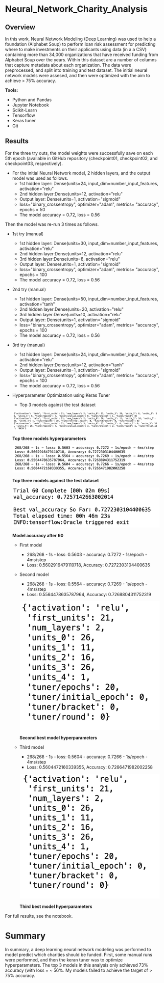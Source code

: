 # Neural_Network_Charity_Analysis


## Overview

In this work, Neural Network Modeling (Deep Learning) was used to help a foundation (Alphabet Soup) to perform loan risk assessment for predicting where to make investments on their applicants using data (in a a CSV) containing more than 34,000 organizations that have received funding from Alphabet Soup over the years. Within this dataset are a number of columns that capture metadata about each organization. The data were preprocessed, and split into training and test dataset. The initial neural network models were assesed, and then were optimized with the aim to achieve > 75% accuracy. 

**Tools:**
- Python and Pandas
- Jupyter Notebook
- Scikit-Learn
- Tensorflow
- Keras tuner
- Git

## Results

For the three try outs, the model weights were successfully save on each 5th epoch (available in GitHub repository (checkpoint01, checkpoint02, and checkpoint03, respectively). 

- For the initial Neural Network model, 2 hidden layers, and the output model was used as follows.
  - 1st hidden layer: Dense(units=24, input_dim=number_input_features, activation="relu"
  - 2nd hidden layer:Dense(units=12, activation="relu"
  - Output layer: Dense(units=1, activation="sigmoid"
  - loss="binary_crossentropy", optimizer="adam", metrics= "accuracy", epochs = 50
  - The model accuracy = 0.72, loss = 0.56 

Then the model was re-run 3 times as follows.
- 1st try (manual)
  - 1st hidden layer: Dense(units=30, input_dim=number_input_features, activation="relu"
  - 2nd hidden layer:Dense(units=12, activation="relu"
  - 3rd hidden layer:Dense(units=8, activation="relu"
  - Output layer: Dense(units=1, activation="sigmoid"
  - loss="binary_crossentropy", optimizer="adam", metrics= "accuracy", epochs = 100
  - The model accuracy = 0.72, loss = 0.56 

- 2nd try (manual)
  - 1st hidden layer: Dense(units=50, input_dim=number_input_features, activation="tanh"
  - 2nd hidden layer:Dense(units=20, activation="relu"
  - 3rd hidden layer:Dense(units=10, activation="relu"
  - Output layer: Dense(units=1, activation="sigmoid"
  - loss="binary_crossentropy", optimizer="adam", metrics= "accuracy", epochs = 100
  - The model accuracy = 0.72, loss = 0.56 

- 3rd try (manual)
  - 1st hidden layer: Dense(units=24, input_dim=number_input_features, activation="relu"
  - 2nd hidden layer:Dense(units=12, activation="tanh"
  - Output layer: Dense(units=1, activation="sigmoid"
  - loss="binary_crossentropy", optimizer="adam", metrics= "accuracy", epochs = 100
  - The model accuracy = 0.72, loss = 0.56 

- Hyperparameter Optimization using Keras Tuner

  - Top 3 models against the test dataset
 
  ![Top 3 model hp](images/top3models-hp.png) 
  
  **Top three models hyperparameters**
  
  ![Top 3 model accuracy](images/top3models.png) 
  
  **Top three models against the test dataset**
  
  ![Top 3 model accuracy](images/accuracy-after60.png)
  
  **Model accuracy after 60**
  
  
  - First model
    - 268/268 - 1s - loss: 0.5603 - accuracy: 0.7272 - 1s/epoch - 4ms/step
    - Loss: 0.5602916479110718, Accuracy: 0.7272303104400635
    
  - Second model 
    - 268/268 - 1s - loss: 0.5564 - accuracy: 0.7269 - 1s/epoch - 4ms/step
    - Loss: 0.5564478635787964, Accuracy: 0.7268804311752319
    
    
     ![2nd best model hyperparameters](images/2ndbest.png)
  
     **Second best model hyperparameters**
   
  - Third model
    - 268/268 - 1s - loss: 0.5604 - accuracy: 0.7266 - 1s/epoch - 4ms/step
    - Loss: 0.5604472160339355, Accuracy: 0.7266471982002258
    
    ![3rd best model hyperparameters](images/3rdbest.png)
  
    **Third best model hyperparameters**


For full results, see the notebook. 

# Summary

In summary, a deep learning neural network modeling was performed to model predict which charities should be funded. First, some manual runs were performed, and then the keran tuner was to optimize hyperparameters. The top 3 models in this analysis only achieved 73% accuracy (with loss = ~ 56%. My models failed to achieve the target of > 75% accuracy.


